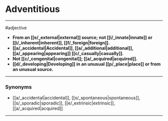 # Adventitious
---
#adjective
- **From an [[e/_external|external]] source; not [[i/_innate|innate]] or [[i/_inherent|inherent]], [[f/_foreign|foreign]].**
- **[[a/_accidental|Accidental]], [[a/_additional|additional]], [[a/_appearing|appearing]] [[c/_casually|casually]].**
- **Not [[c/_congenital|congenital]]; [[a/_acquired|acquired]].**
- **[[d/_developing|Developing]] in an unusual [[p/_place|place]] or from an unusual source.**
---
### Synonyms
- [[a/_accidental|accidental]], [[s/_spontaneous|spontaneous]], [[s/_sporadic|sporadic]], [[e/_extrinsic|extrinsic]], [[a/_acquired|acquired]]
---
